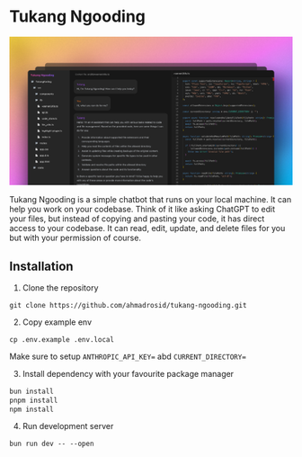# Tukang Ngooding

![demo](./sample.png)

Tukang Ngooding is a simple chatbot that runs on your local machine. It can help you work on your codebase. Think of it like asking ChatGPT to edit your files, but instead of copying and pasting your code, it has direct access to your codebase. It can read, edit, update, and delete files for you but with your permission of course.

## Installation

1. Clone the repository
```
git clone https://github.com/ahmadrosid/tukang-ngooding.git
```
2. Copy example env
```
cp .env.example .env.local
```
Make sure to setup `ANTHROPIC_API_KEY=` abd `CURRENT_DIRECTORY=`

3. Install dependency with your favourite package manager
```
bun install
pnpm install
npm install
```
4. Run development server
```
bun run dev -- --open
```

